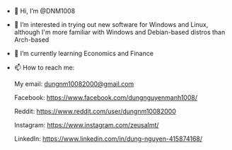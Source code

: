 - 👋 Hi, I’m @DNM1008
- 👀 I’m interested in trying out new software for Windows and Linux, although I'm more familiar with Windows and Debian-based distros than Arch-based
- 🌱 I’m currently learning Economics and Finance
- 📫 How to reach me: 
 
	My email: dungnm10082000@gmail.com
	
	Facebook: https://www.facebook.com/dungnguyenmanh1008/
	
	Reddit: https://www.reddit.com/user/dungnm10082000
	
	Instagram: https://www.instagram.com/zeusalmt/
	
	LinkedIn: https://www.linkedin.com/in/dung-nguyen-415874168/

<!---
DNM1008/DNM1008 is a ✨ special ✨ repository because its `README.md` (this file) appears on your GitHub profile.
You can click the Preview link to take a look at your changes.
--->
